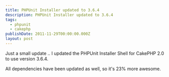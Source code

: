 ```yaml
---
title: PHPUnit Installer updated to 3.6.4
description: PHPUnit Installer updated to 3.6.4
tags:
  - phpunit
  - cakephp
publishDate: 2011-11-29T00:00:00.000Z
layout: post
---
```


Just a small update .. I updated the PHPUnit Installer Shell for CakePHP 2.0 to use version 3.6.4.

All dependencies have been updated as well, so it's 23% more awesome.
